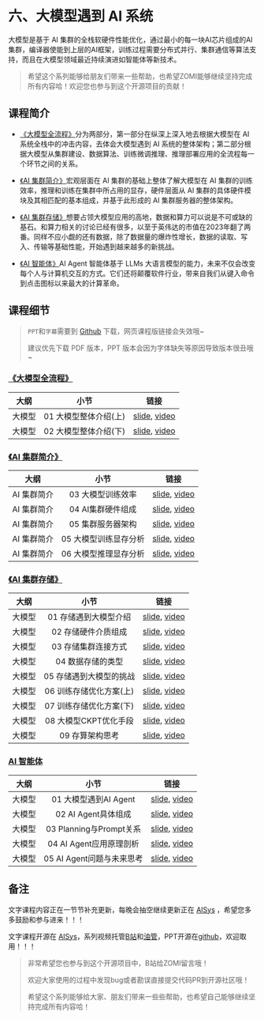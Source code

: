 <!--Copyright © ZOMI 适用于[License](https://github.com/chenzomi12/DeepLearningSystem)版权许可-->

# 六、大模型遇到 AI 系统

大模型是基于 AI 集群的全栈软硬件性能优化，通过最小的每一块AI芯片组成的AI集群，编译器使能到上层的AI框架，训练过程需要分布式并行、集群通信等算法支持，而且在大模型领域最近持续演进如智能体等新技术。

> 希望这个系列能够给朋友们带来一些帮助，也希望ZOMI能够继续坚持完成所有内容哈！欢迎您也参与到这个开源项目的贡献！

## 课程简介

- [《大模型全流程》](./01Introduce/)分为两部分，第一部分在纵深上深入地去根据大模型在 AI 系统全栈中的冲击内容，去体会大模型遇到 AI 系统的整体架构；第二部分根据大模型从集群建设、数据算法、训练微调推理、推理部署应用的全流程每一个环节之间的关系。

- [《AI 集群简介》](./02AICluster/)宏观层面在 AI 集群的基础上整体了解大模型在 AI 集群的训练效率，推理和训练在集群中所占用的显存，硬件层面从 AI 集群的具体硬件模块及其相匹配的基本组成，并基于此形成的 AI 集群服务器的整体架构。

- [《AI 集群存储》](./03Storage/)想要占领大模型应用的高地，数据和算力可以说是不可或缺的基石。和算力相关的讨论已经有很多，以至于英伟达的市值在2023年翻了两番。同样不应小觑的还有数据，除了数据量的爆炸性增长，数据的读取、写入、传输等基础性能，开始遇到越来越多的新挑战。

- [《AI 智能体》](./12Agent/)AI Agent 智能体基于 LLMs 大语言模型的能力，未来不仅会改变每个人与计算机交互的方式。它们还将颠覆软件行业，带来自我们从键入命令到点击图标以来最大的计算革命。

## 课程细节

> `PPT`和`字幕`需要到 [Github](https://github.com/chenzomi12/DeepLearningSystem) 下载，网页课程版链接会失效哦~
>
> 建议优先下载 PDF 版本，PPT 版本会因为字体缺失等原因导致版本很丑哦~

### [《大模型全流程》](./01Introduce/)

| 大纲 | 小节 | 链接|
|:--:|:--:|:--:|
| 大模型 | 01 大模型整体介绍(上) | [slide](./01_introduction.pdf), [video](https://www.bilibili.com/video/BV1a34y137zi/) |
| 大模型 | 02 大模型整体介绍(下) | [slide](./02_introduction.pdf), [video](https://www.bilibili.com/video/BV1F34y1G7Fz/) |

### [《AI 集群简介》](./02AICluster/)

| 大纲 | 小节 | 链接|
|:--:|:--:|:--:|
| AI 集群简介 | 03 大模型训练效率 | [slide](./03efficiency.pdf), [video](https://www.bilibili.com/video/BV1dC4y1d7hd) |
| AI 集群简介 | 04 AI集群硬件组成 | [slide](./04Hardware.pdf), [video](https://www.bilibili.com/video/BV1dC4y1d7hd) |
| AI 集群简介 | 05 集群服务器架构 | [slide](./05ClusterArch.pdf), [video](https://www.bilibili.com/video/BV1384y127iP) |
| AI 集群简介 | 05 大模型训练显存分析 | [slide](./06TrainingMemory.pdf), [video](https://www.bilibili.com/video/BV15Q4y147Uo) |
| AI 集群简介 | 06 大模型推理显存分析 | [slide](./07InferenceMemory.pdf), [video](https://www.bilibili.com/video/BV1Rc411S7jj) |

### [《AI 集群存储》](./03Storage/)

| 大纲 | 小节 | 链接|
|:--:|:--:|:--:|
| 大模型 | 01 存储遇到大模型介绍 | [slide](./01Introduce.pdf), [video](https://www.bilibili.com/video/BV1H94y1J7wq) |
| 大模型 | 02 存储硬件介质组成 | [slide](./02Hardware.pdf), [video](https://www.bilibili.com/video/BV1fw411P7FY) |
| 大模型 | 03 存储集群连接方式 | [slide](./03Connect.pdf), [video](https://www.bilibili.com/video/BV1SQ4y147b3) |
| 大模型 | 04 数据存储的类型 | [slide](./04Object.pdf), [video](https://www.bilibili.com/video/BV1fa4y1Z76n) |
| 大模型 | 05 存储遇到大模型的挑战 | [slide](./05Challenge.pdf), [video](https://www.bilibili.com/video/BV1UG411i7SM) |
| 大模型 | 06 训练存储优化方案(上) | [slide](./06Optimizer.pdf), [video](https://www.bilibili.com/video/BV1uw411h7B7) |
| 大模型 | 07 训练存储优化方案(下) | [slide](./07Checkpoint.pdf), [video](https://www.bilibili.com/video/BV11u4y1c7Pu) |
| 大模型 | 08 大模型CKPT优化手段 | [slide](./07Checkpoint.pdf), [video](https://www.bilibili.com/video/BV1wM411d7cc) |
| 大模型 | 09 存算架构思考 | [slide](./08Future.pdf), [video](https://www.bilibili.com/video/BV1kw411h74p/) |

### [AI 智能体](./12Agent/)

| 大纲 | 小节 | 链接|
|:--:|:--:|:--:|
| 大模型 | 01 大模型遇到AI Agent | [slide](./12Agent/01Introduction.pdf), [video](https://www.bilibili.com/video/BV11w411p7dW/) |
| 大模型 | 02 AI Agent具体组成 | [slide](./12Agent/02Component.pdf), [video](https://www.bilibili.com/video/BV11u4y1P73P/) |
| 大模型 | 03 Planning与Prompt关系 | [slide](./12Agent/03Planning.pdf), [video](https://www.bilibili.com/video/BV1kM411f7Gb/) |
| 大模型 | 04 AI Agent应用原理剖析 | [slide](./12Agent/04Application.pdf), [video](https://www.bilibili.com/video/BV1zM411f7n2/) |
| 大模型 | 05 AI Agent问题与未来思考 | [slide](./12Agent/05Summary.pdf), [video](https://www.bilibili.com/video/BV1KC4y1S7ZG/) |

## 备注

文字课程内容正在一节节补充更新，每晚会抽空继续更新正在 [AISys](https://chenzomi12.github.io/) ，希望您多多鼓励和参与进来！！！

文字课程开源在 [AISys](https://chenzomi12.github.io/)，系列视频托管[B站](https://space.bilibili.com/517221395)和[油管](https://www.youtube.com/@ZOMI666/videos)，PPT开源在[github](https://github.com/chenzomi12/DeepLearningSystem)，欢迎取用！！！

> 非常希望您也参与到这个开源项目中，B站给ZOMI留言哦！
>
> 欢迎大家使用的过程中发现bug或者勘误直接提交代码PR到开源社区哦！
>
> 希望这个系列能够给大家、朋友们带来一些些帮助，也希望自己能够继续坚持完成所有内容哈！
